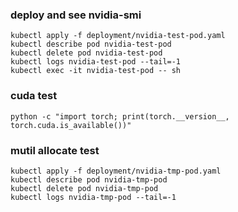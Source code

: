 

### deploy and see nvidia-smi 
```shell
kubectl apply -f deployment/nvidia-test-pod.yaml
kubectl describe pod nvidia-test-pod
kubectl delete pod nvidia-test-pod
kubectl logs nvidia-test-pod --tail=-1
kubectl exec -it nvidia-test-pod -- sh
```

### cuda test
```shell
python -c "import torch; print(torch.__version__, torch.cuda.is_available())"

```


### mutil allocate test

```shell
kubectl apply -f deployment/nvidia-tmp-pod.yaml
kubectl describe pod nvidia-tmp-pod
kubectl delete pod nvidia-tmp-pod
kubectl logs nvidia-tmp-pod --tail=-1
```